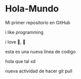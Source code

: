 # Hola-Mundo

Mi primer repositorio en GitHub

i like programming

i love 🍕, 🍔

esta es una nueva linea de codigo

hola que tal xd

nueva actividad de hacer git pull

